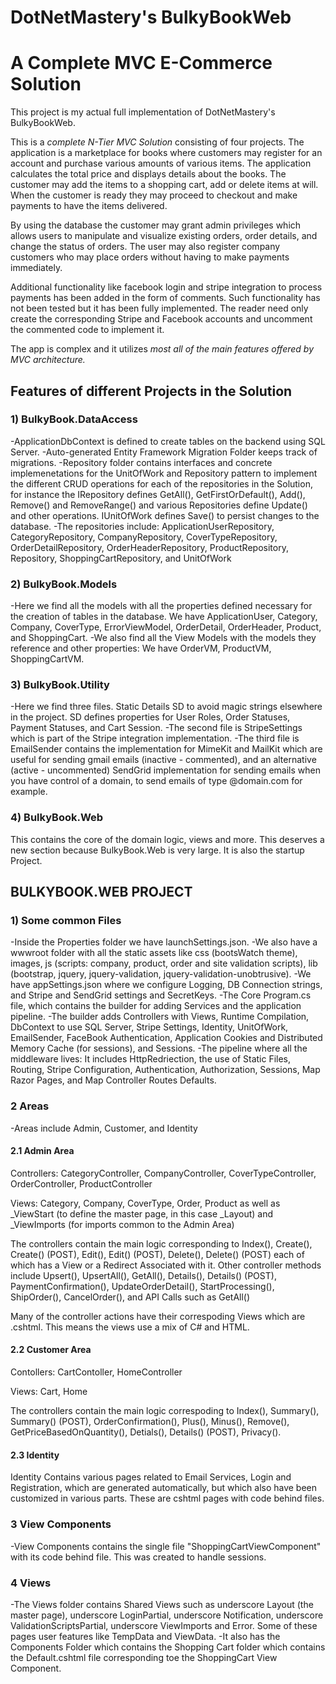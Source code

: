 # DotNetMastery's BulkyBookWeb
# A Complete MVC E-Commerce Solution

This project is my actual full implementation of DotNetMastery's BulkyBookWeb.

This is a *complete N-Tier MVC Solution* consisting of four projects. The application is a marketplace for books where customers may register for an account and purchase various amounts of various items. The application calculates the total price and displays details about the books. The customer may add the items to a shopping cart, add or delete items at will. When the customer is ready they may proceed to checkout and make payments to have the items delivered.

By using the database the customer may grant admin privileges which allows users to manipulate and visualize existing orders, order details, and change the status of orders. The user may also register company customers who may place orders without having to make payments immediately.

Additional functionality like facebook login and stripe integration to process payments has been added in the form of comments. Such functionality has not been tested but it has been fully implemented. The reader need only create the corresponding Stripe and Facebook accounts and uncomment the commented code to implement it.

The app is complex and it utilizes *most all of the main features offered by MVC architecture.*

## Features of different Projects in the Solution

### 1) BulkyBook.DataAccess

-ApplicationDbContext is defined to create tables on the backend using SQL Server.
-Auto-generated Entity Framework Migration Folder keeps track of migrations.
-Repository folder contains interfaces and concrete implemenetations for the UnitOfWork and Repository pattern to implement the different CRUD operations for each of the repositories in the Solution, for instance the IRepository defines GetAll(), GetFirstOrDefault(), Add(), Remove() and RemoveRange() and various Repositories define Update() and other operations. IUnitOfWork defines Save() to persist changes to the database.
	-The repositories include: ApplicationUserRepository, CategoryRepository, CompanyRepository, CoverTypeRepository, OrderDetailRepository, OrderHeaderRepository, ProductRepository, Repository, ShoppingCartRepository, and UnitOfWork

### 2) BulkyBook.Models

-Here we find all the models with all the properties defined necessary for the creation of tables in the database. We have ApplicationUser, Category, Company, CoverType, ErrorViewModel, OrderDetail, OrderHeader, Product, and ShoppingCart.
-We also find all the View Models with the models they reference and other properties: We have OrderVM, ProductVM, ShoppingCartVM.

### 3) BulkyBook.Utility

-Here we find three files. Static Details SD to avoid magic strings elsewhere in the project. SD defines properties for User Roles, Order Statuses, Payment Statuses, and Cart Session.
-The second file is StripeSettings which is part of the Stripe integration implementation.
-The third file is EmailSender contains the implementation for MimeKit and MailKit which are useful for sending gmail emails (inactive - commented), and an alternative (active - uncommented) SendGrid implementation for sending emails when you have control of a domain, to send emails of type @domain.com for example.

### 4) BulkyBook.Web

This contains the core of the domain logic, views and more. This deserves a new section because BulkyBook.Web is very large. It is also the startup Project.


## BULKYBOOK.WEB PROJECT

### 1) Some common Files

-Inside the Properties folder we have launchSettings.json. 
-We also have a wwwroot folder with all the static assets like css (bootsWatch theme), images, js (scripts: company, product, order and site validation scripts), lib (bootstrap, jquery, jquery-validation, jquery-validation-unobtrusive).
-We have appSettings.json where we configure Logging, DB Connection strings, and Stripe and SendGrid settings and SecretKeys.
-The Core Program.cs file, which contains the builder for adding Services and the application pipeline.
	-The builder adds Controllers with Views, Runtime Compilation, DbContext to use SQL Server, Stripe Settings, Identity, UnitOfWork, EmailSender, FaceBook Authentication, Application Cookies and Distributed Memory Cache (for sessions), and Sessions.
	-The pipeline where all the middleware lives: It includes HttpRedriection, the use of Static Files, Routing, Stripe Configuration, Authentication, Authorization, Sessions, Map Razor Pages, and Map Controller Routes Defaults.


### 2 Areas

-Areas include Admin, Customer, and Identity

#### 2.1 Admin Area

Controllers: CategoryController, CompanyController, CoverTypeController, OrderController, ProductController

Views: Category, Company, CoverType, Order, Product as well as _ViewStart (to define the master page, in this case _Layout) and _ViewImports (for imports common to the Admin Area)

The controllers contain the main logic corresponding to Index(), Create(), Create() (POST), Edit(), Edit() (POST), Delete(), Delete() (POST) each of which has a View or a Redirect Associated with it. Other controller methods include Upsert(), UpsertAll(), GetAll(), Details(), Details() (POST), PaymentConfirmation(), UpdateOrderDetail(), StartProcessing(), ShipOrder(), CancelOrder(), and API Calls such as GetAll()

Many of the controller actions have their correspoding Views which are .cshtml. This means the views use a mix of C# and HTML.

#### 2.2 Customer Area

Contollers: CartContoller, HomeController

Views: Cart, Home

The controllers contain the main logic correspoding to Index(), Summary(), Summary() (POST), OrderConfirmation(), Plus(), Minus(), Remove(), GetPriceBasedOnQuantity(), Detials(), Details() (POST), Privacy().

#### 2.3 Identity

Identity Contains various pages related to Email Services, Login and Registration, which are generated automatically, but which also have been customized in various parts. These are cshtml pages with code behind files.

### 3 View Components

-View Components contains the single file "ShoppingCartViewComponent" with its code behind file. This was created to handle sessions.

### 4 Views

-The Views folder contains Shared Views such as underscore Layout (the master page), underscore LoginPartial, underscore Notification, underscore ValidationScriptsPartial, underscore ViewImports and Error. Some of these pages user features like TempData and ViewData.
-It also has the Components Folder which contains the Shopping Cart folder which contains the Default.cshtml file corresponding toe the ShoppingCart View Component.
